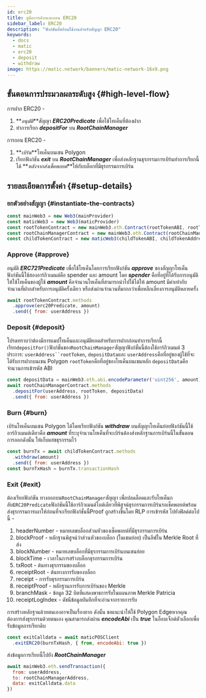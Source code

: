 ```yaml
---
id: erc20
title: คู่มือการฝากและถอน ERC20
sidebar_label: ERC20
description: "ฟังก์ชันที่พร้อมใช้งานสำหรับสัญญา ERC20"
keywords:
  - docs
  - matic
  - erc20
  - deposit
  - withdraw
image: https://matic.network/banners/matic-network-16x9.png
---
```


## ขั้นตอนการประมวลผลระดับสูง {#high-level-flow}

การฝาก ERC20 -

1. **_อนุมัติ_**สัญญา **_ERC20Predicate_** เพื่อใช้โทเค็นที่ต้องฝาก
2. ทำการเรียก **_depositFor_** บน **_RootChainManager_**

การถอน ERC20 -

1. **_เบิร์น_**โทเค็นบนเชน Polygon
2. เรียกฟังก์ชัน **_exit_** บน **_RootChainManager_** เพื่อส่งหลักฐานธุรกรรมการเบิร์นทำการเรียกนี้ได้ **_หลังจากส่งเช็คพอยต์_**ให้กับบล็อกที่มีธุรกรรมการเบิร์น

## รายละเอียดการตั้งค่า {#setup-details}

### ยกตัวอย่างสัญญา {#instantiate-the-contracts}

```js
const mainWeb3 = new Web3(mainProvider)
const maticWeb3 = new Web3(maticProvider)
const rootTokenContract = new mainWeb3.eth.Contract(rootTokenABI, rootTokenAddress)
const rootChainManagerContract = new mainWeb3.eth.Contract(rootChainManagerABI, rootChainManagerAddress)
const childTokenContract = new maticWeb3(childTokenABI, childTokenAddress)
```

### Approve {#approve}
อนุมัติ **_ERC721Predicate_** เพื่อใช้โทเค็นโดยการเรียกฟังก์ชัน **_approve_** ของสัญญาโทเค็นฟังก์ชันนี้ใช้สองอาร์กิวเมนต์คือ spender และ amount โดย **_spender_** คือที่อยู่ที่ได้รับการอนุมัติให้ใช้โทเค็นของผู้ใช้ **_amount_** คือจำนวนโทเค็นที่สามารถนำไปใช้ได้ให้ amount มีค่าเท่ากับจำนวนที่ฝากสำหรับการอนุมัติครั้งเดียว หรือส่งผ่านจำนวนที่มากกว่าเพื่อหลีกเลี่ยงการอนุมัติหลายครั้ง
```js
await rootTokenContract.methods
  .approve(erc20Predicate, amount)
  .send({ from: userAddress })
```

### Deposit {#deposit}
โปรดทราบว่าต้องมีการแมปโทเค็นและอนุมัติยอดสำหรับการฝากก่อนทำการเรียกนี้  เรียก`depositFor()`ฟังก์ชั่นของ`RootChainManager`สัญญาฟังก์ชั่นนี้ต้องใช้อาร์กิวเมนต์ 3 ประการ: `userAddress``rootToken`, `depositData`และ `userAddress`คือที่อยู่ของผู้ใช้ที่จะได้รับการฝากบนเชน Polygon `rootToken`คือที่อยู่ของโทเค็นบนเชนหลัก `depositData`คือจำนวนการเข้ารหัส ABI
```js
const depositData = mainWeb3.eth.abi.encodeParameter('uint256', amount)
await rootChainManagerContract.methods
  .depositFor(userAddress, rootToken, depositData)
  .send({ from: userAddress })
```

### Burn {#burn}
เบิร์นโทเค็นบนเชน Polygon ได้โดยเรียกฟังก์ชัน **_withdraw_** บนสัญญาโทเค็นย่อยฟังก์ชันนี้ใช้อาร์กิวเมนต์เดียวคือ **_amount_** ที่ระบุจำนวนโทเค็นที่จะเบิร์นต้องส่งหลักฐานการเบิร์นนี้ในขั้นตอนการออกดังนั้น ให้เก็บแฮชธุรกรรมไว้
```js
const burnTx = await childTokenContract.methods
  .withdraw(amount)
  .send({ from: userAddress })
const burnTxHash = burnTx.transactionHash
```

### Exit {#exit}
ต้องเรียกฟังก์ชัน ทางออกบน`RootChainManager`สัญญา เพื่อปลดล็อคและรับโทเค็นกลับ`ERC20Predicate`ฟังก์ชันนี้ใช้อาร์กิวเมนต์ไบต์เดียวที่พิสูจน์ธุรกรรมการเบิร์นรอเช็คพอยต์พร้อมส่งธุรกรรมการเผาให้ก่อนที่จะเรียกฟังก์ชั่นนี้Proof ถูกสร้างขึ้นโดย RLP การเข้ารหัส ไปยังฟิลด์ต่อไปนี้ -

1. headerNumber - หมายเลขบล็อกส่วนหัวของเช็คพอยต์ที่มีธุรกรรมการเบิร์น
2. blockProof - หลักฐานพิสูจน์ว่าส่วนหัวของบล็อก (ในเชนย่อย) เป็นลีฟใน Merkle Root ที่ส่ง
3. blockNumber - หมายเลขบล็อกที่มีธุรกรรมการเบิร์นบนเชนย่อย
4. blockTime - เวลาในการสร้างบล็อกธุรกรรมการเบิร์น
5. txRoot - ต้นทางธุรกรรมของบล็อก
6. receiptRoot - ต้นทางการรับของบล็อก
7. receipt - การรับธุรกรรมการเบิร์น
8. receiptProof - หลักฐานการรับการเบิร์นของ Merkle
9. branchMask - ข้อมูล 32 บิตที่แสดงพาธการรับในแผนภาพ Merkle Patricia
10. receiptLogIndex - ดัชนีข้อมูลบันทึกที่จะอ่านจากรายการรับ

การสร้างหลักฐานด้วยตนเองอาจเป็นเรื่องยาก ดังนั้น ขอแนะนำให้ใช้ Polygon Edgeหากคุณต้องการส่งธุรกรรมด้วยตนเอง คุณสามารถส่งผ่าน **_encodeAbi_** เป็น **_true_** ในอ็อบเจ็กต์ตัวเลือกเพื่อรับข้อมูลการเรียกดิบ

```js
const exitCalldata = await maticPOSClient
  .exitERC20(burnTxHash, { from, encodeAbi: true })
```

ส่งข้อมูลการเรียกนี้ไปยัง **_RootChainManager_**
```js
await mainWeb3.eth.sendTransaction({
  from: userAddress,
  to: rootChainManagerAddress,
  data: exitCalldata.data
})
```
